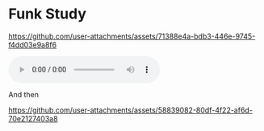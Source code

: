 # Funk Study


https://github.com/user-attachments/assets/71388e4a-bdb3-446e-9745-f4dd03e9a8f6


<audio controls>
  <source src="PreludeAIv1.mp3" type="audio/mpeg">
  Your browser does not support the audio element.
</audio>

And then



https://github.com/user-attachments/assets/58839082-80df-4f22-af6d-70e2127403a8

